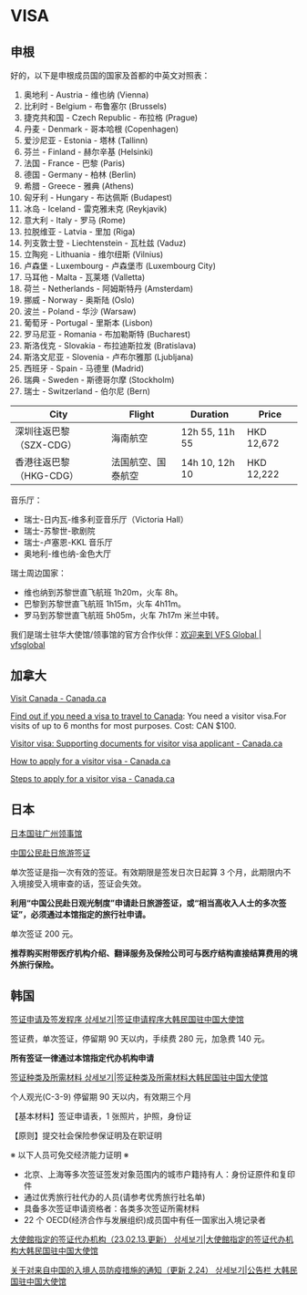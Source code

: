 # VISA

## 申根

好的，以下是申根成员国的国家及首都的中英文对照表：

1. 奥地利 - Austria - 维也纳 (Vienna)
2. 比利时 - Belgium - 布鲁塞尔 (Brussels)
3. 捷克共和国 - Czech Republic - 布拉格 (Prague)
4. 丹麦 - Denmark - 哥本哈根 (Copenhagen)
5. 爱沙尼亚 - Estonia - 塔林 (Tallinn)
6. 芬兰 - Finland - 赫尔辛基 (Helsinki)
7. 法国 - France - 巴黎 (Paris)
8. 德国 - Germany - 柏林 (Berlin)
9. 希腊 - Greece - 雅典 (Athens)
10. 匈牙利 - Hungary - 布达佩斯 (Budapest)
11. 冰岛 - Iceland - 雷克雅未克 (Reykjavik)
12. 意大利 - Italy - 罗马 (Rome)
13. 拉脱维亚 - Latvia - 里加 (Riga)
14. 列支敦士登 - Liechtenstein - 瓦杜兹 (Vaduz)
15. 立陶宛 - Lithuania - 维尔纽斯 (Vilnius)
16. 卢森堡 - Luxembourg - 卢森堡市 (Luxembourg City)
17. 马耳他 - Malta - 瓦莱塔 (Valletta)
18. 荷兰 - Netherlands - 阿姆斯特丹 (Amsterdam)
19. 挪威 - Norway - 奥斯陆 (Oslo)
20. 波兰 - Poland - 华沙 (Warsaw)
21. 葡萄牙 - Portugal - 里斯本 (Lisbon)
22. 罗马尼亚 - Romania - 布加勒斯特 (Bucharest)
23. 斯洛伐克 - Slovakia - 布拉迪斯拉发 (Bratislava)
24. 斯洛文尼亚 - Slovenia - 卢布尔雅那 (Ljubljana)
25. 西班牙 - Spain - 马德里 (Madrid)
26. 瑞典 - Sweden - 斯德哥尔摩 (Stockholm)
27. 瑞士 - Switzerland - 伯尔尼 (Bern)

| City                    | Flight             | Duration       | Price      |
| ----------------------- | ------------------ | -------------- | ---------- |
| 深圳往返巴黎（SZX-CDG） | 海南航空           | 12h 55, 11h 55 | HKD 12,672 |
| 香港往返巴黎（HKG-CDG） | 法国航空、国泰航空 | 14h 10, 12h 10 | HKD 12,222 |

音乐厅：

- 瑞士-日内瓦-维多利亚音乐厅（Victoria Hall）
- 瑞士-苏黎世-歌剧院
- 瑞士-卢塞恩-KKL 音乐厅
- 奥地利-维也纳-金色大厅

瑞士周边国家：

- 维也纳到苏黎世直飞航班 1h20m，火车 8h。
- 巴黎到苏黎世直飞航班 1h15m，火车 4h11m。
- 罗马到苏黎世直飞航班 5h05m，火车 7h17m 米兰中转。

我们是瑞士驻华大使馆/领事馆的官方合作伙伴：[欢迎来到 VFS Global | vfsglobal](https://visa.vfsglobal.com/chn/zh/che/)

## 加拿大

[Visit Canada - Canada.ca](https://www.canada.ca/en/immigration-refugees-citizenship/services/visit-canada.html)

[Find out if you need a visa to travel to Canada](https://ircc.canada.ca/english/visit/visas.asp): You need a visitor visa.For visits of up to 6 months for most purposes. Cost: CAN $100.

[Visitor visa: Supporting documents for visitor visa applicant - Canada.ca](https://www.canada.ca/en/immigration-refugees-citizenship/services/visit-canada/supporting-documents.html)

[How to apply for a visitor visa - Canada.ca](https://www.canada.ca/en/immigration-refugees-citizenship/services/visit-canada/apply-visitor-visa.html)

[Steps to apply for a visitor visa - Canada.ca](https://www.canada.ca/en/immigration-refugees-citizenship/services/visit-canada/steps-apply-visitor-visa.html)

## 日本

[日本国驻广州领事馆](https://www.guangzhou.cn.emb-japan.go.jp/itprtop_zh/index.html)

[中国公民赴日旅游签证](https://www.guangzhou.cn.emb-japan.go.jp/cgjp_cn/visa/doc/20170621furilvyou.html)

单次签证是指一次有效的签证。有效期限是签发日次日起算 3 个月，此期限内不入境接受入境审查的话，签证会失效。

**利用“中国公民赴日观光制度”申请赴日旅游签证，或“相当高收入人士的多次签证”，必须通过本馆指定的旅行社申请。**

单次签证 200 元。

**推荐购买附带医疗机构介绍、翻译服务及保险公司可与医疗结构直接结算费用的境外旅行保险。**

## 韩国

[签证申请及签发程序 상세보기|签证申请程序大韩民国驻中国大使馆](https://overseas.mofa.go.kr/cn-zh/brd/m_23455/view.do?seq=2&page=1)

签证费，单次签证，停留期 90 天以内，手续费 280 元，加急费 140 元。

**所有签证一律通过本馆指定代办机构申请**

[签证种类及所需材料 상세보기|签证种类及所需材料大韩民国驻中国大使馆](https://overseas.mofa.go.kr/cn-zh/brd/m_1201/view.do?seq=695439&page=1)

个人观光(C-3-9) 停留期 90 天以内，有效期三个月

【基本材料】签证申请表，1 张照片，护照，身份证

【原则】提交社会保险参保证明及在职证明

※ 以下人员可免交经济能力证明 ※

- 北京、上海等多次签证签发对象范围内的城市户籍持有人：身份证原件和复印件
- 通过优秀旅行社代办的人员(请参考优秀旅行社名单)
- 具备多次签证申请资格者：各类多次签证所需材料
- 22 个 OECD(经济合作与发展组织)成员国中有任一国家出入境记录者

[大使館指定的签证代办机构（23.02.13.更新） 상세보기|大使館指定的签证代办机构大韩民国驻中国大使馆](https://overseas.mofa.go.kr/cn-zh/brd/m_1202/view.do?seq=718722&page=1)

[关于对来自中国的入境人员防疫措施的通知（更新 2.24） 상세보기|公告栏 大韩民国驻中国大使馆](https://overseas.mofa.go.kr/cn-zh/brd/m_21043/view.do?seq=87&page=1)
